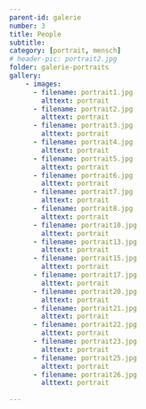 ```yaml
---
parent-id: galerie
number: 3
title: People
subtitle: 
category: [portrait, mensch]
# header-pic: portrait2.jpg
folder: galerie-portraits
gallery:
    - images:
      - filename: portrait1.jpg
        alttext: portrait
      - filename: portrait2.jpg
        alttext: portrait
      - filename: portrait3.jpg
        alttext: portrait
      - filename: portrait4.jpg
        alttext: portrait
      - filename: portrait5.jpg
        alttext: portrait
      - filename: portrait6.jpg
        alttext: portrait
      - filename: portrait7.jpg
        alttext: portrait
      - filename: portrait8.jpg
        alttext: portrait
      - filename: portrait10.jpg
        alttext: portrait
      - filename: portrait13.jpg
        alttext: portrait
      - filename: portrait15.jpg
        alttext: portrait
      - filename: portrait17.jpg
        alttext: portrait
      - filename: portrait20.jpg
        alttext: portrait
      - filename: portrait21.jpg
        alttext: portrait
      - filename: portrait22.jpg
        alttext: portrait
      - filename: portrait23.jpg
        alttext: portrait    
      - filename: portrait25.jpg
        alttext: portrait
      - filename: portrait26.jpg
        alttext: portrait
        
---
```

<!-- beschreibender Text hier -->

